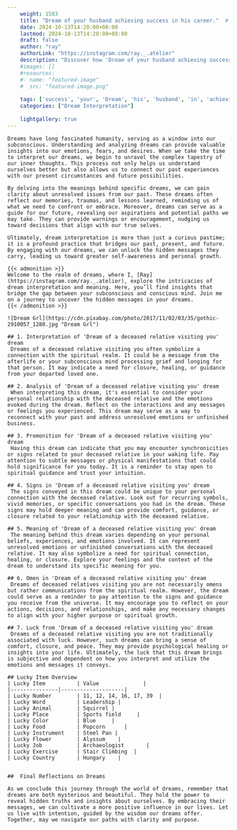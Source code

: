 ```yaml
---
    weight: 1583
    title: "Dream of your husband achieving success in his career."  # Assuming 'title' column exists
    date: 2024-10-13T14:20:00+08:00
    lastmod: 2024-10-13T14:20:00+08:00
    draft: false
    author: "ray"
    authorLink: "https://instagram.com/ray._.atelier"
    description: "Discover how 'Dream of your husband achieving success in his career.' can interpret your future and uncover its significant meanings in your life."
    #images: []
    #resources:
    #- name: "featured-image"
    #  src: "featured-image.png"
    
    tags: ['success', 'your', 'Dream', 'his', 'husband', 'in', 'achieving', 'of', 'career.']
    categories: ["Dream Interpretation"]
    
    lightgallery: true
---
```

    
    Dreams have long fascinated humanity, serving as a window into our subconscious. Understanding and analyzing dreams can provide valuable insights into our emotions, fears, and desires. When we take the time to interpret our dreams, we begin to unravel the complex tapestry of our inner thoughts. This process not only helps us understand ourselves better but also allows us to connect our past experiences with our present circumstances and future possibilities.
    
    By delving into the meanings behind specific dreams, we can gain clarity about unresolved issues from our past. These dreams often reflect our memories, traumas, and lessons learned, reminding us of what we need to confront or embrace. Moreover, dreams can serve as a guide for our future, revealing our aspirations and potential paths we may take. They can provide warnings or encouragement, nudging us toward decisions that align with our true selves.
    
    Ultimately, dream interpretation is more than just a curious pastime; it is a profound practice that bridges our past, present, and future. By engaging with our dreams, we can unlock the hidden messages they carry, leading us toward greater self-awareness and personal growth.
    
    {{< admonition >}}
    Welcome to the realm of dreams, where I, [Ray](https://instagram.com/ray._.atelier), explore the intricacies of dream interpretation and meaning. Here, you’ll find insights that bridge the gap between your subconscious and conscious mind. Join me on a journey to uncover the hidden messages in your dreams.
    {{< /admonition >}}
    
    ![Dream Grl](https://cdn.pixabay.com/photo/2017/11/02/03/35/gothic-2910057_1280.jpg "Dream Grl")
    
    ## 1. Interpretation of 'Dream of a deceased relative visiting you' dream
     Dreams of a deceased relative visiting you often symbolize a connection with the spiritual realm. It could be a message from the afterlife or your subconscious mind processing grief and longing for that person. It may indicate a need for closure, healing, or guidance from your departed loved one.
    
    ## 2. Analysis of 'Dream of a deceased relative visiting you' dream
     When interpreting this dream, it's essential to consider your personal relationship with the deceased relative and the emotions evoked during the dream. Reflect on the interactions and any messages or feelings you experienced. This dream may serve as a way to reconnect with your past and address unresolved emotions or unfinished business.
    
    ## 3. Premonition for 'Dream of a deceased relative visiting you' dream
     Having this dream can indicate that you may encounter synchronicities or signs related to your deceased relative in your waking life. Pay attention to subtle messages or physical manifestations that could hold significance for you today. It is a reminder to stay open to spiritual guidance and trust your intuition.
    
    ## 4. Signs in 'Dream of a deceased relative visiting you' dream
     The signs conveyed in this dream could be unique to your personal connection with the deceased relative. Look out for recurring symbols, vivid memories, or specific conversations you had in the dream. These signs may hold deeper meaning and can provide comfort, guidance, or closure related to your relationship with the deceased relative.
    
    ## 5. Meaning of 'Dream of a deceased relative visiting you' dream
     The meaning behind this dream varies depending on your personal beliefs, experiences, and emotions involved. It can represent unresolved emotions or unfinished conversations with the deceased relative. It may also symbolize a need for spiritual connection, healing, or closure. Explore your feelings and the context of the dream to understand its specific meaning for you.
    
    ## 6. Omen in 'Dream of a deceased relative visiting you' dream
     Dreams of deceased relatives visiting you are not necessarily omens but rather communications from the spiritual realm. However, the dream could serve as a reminder to pay attention to the signs and guidance you receive from the universe. It may encourage you to reflect on your actions, decisions, and relationships, and make any necessary changes to align with your higher purpose or spiritual growth.
    
    ## 7. Luck from 'Dream of a deceased relative visiting you' dream
     Dreams of a deceased relative visiting you are not traditionally associated with luck. However, such dreams can bring a sense of comfort, closure, and peace. They may provide psychological healing or insights into your life. Ultimately, the luck that this dream brings is subjective and dependent on how you interpret and utilize the emotions and messages it conveys.
    
    ## Lucky Item Overview
    | Lucky Item          | Value              |
    |---------------|--------------------|
    | Lucky Number        | 11, 12, 14, 16, 17, 39  |
    | Lucky Word          | Leadership |
    | Lucky Animal        | Squirrel |
    | Lucky Place         | Sports field     |
    | Lucky Color         | Blue     |
    | Lucky Food          | Popcorn      |
    | Lucky Instrument    | Steel Pan |
    | Lucky Flower        | Alyssum    |
    | Lucky Job           | Archaeologist       |
    | Lucky Exercise      | Stair Climbing  |
    | Lucky Country       | Hungary    |
    
    
    ##  Final Reflections on Dreams
    
    As we conclude this journey through the world of dreams, remember that dreams are both mysterious and beautiful. They hold the power to reveal hidden truths and insights about ourselves. By embracing their messages, we can cultivate a more positive influence in our lives. Let us live with intention, guided by the wisdom our dreams offer. Together, may we navigate our paths with clarity and purpose.
    